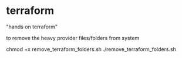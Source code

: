 # terraform

"hands on terraform"



to remove the heavy provider files/folders from system 

chmod +x remove_terraform_folders.sh
./remove_terraform_folders.sh